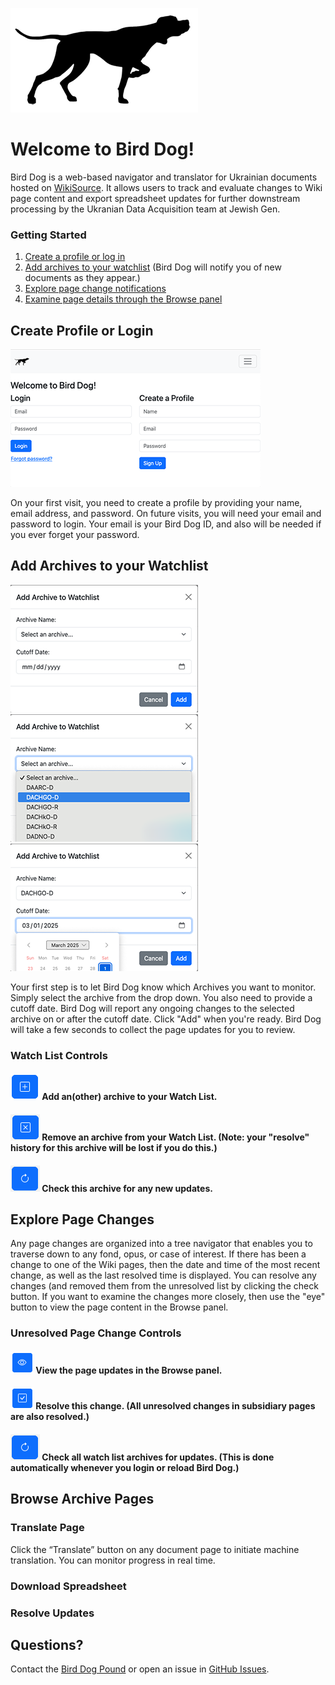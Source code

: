 ![Bird Dog](images/birddog.png)

# Welcome to Bird Dog!

Bird Dog is a web-based navigator and translator for Ukrainian documents hosted on [WikiSource](https://uk.wikisource.org). It allows users to track and evaluate changes to Wiki page content and export spreadsheet updates for further downstream processing by the Ukranian Data Acquisition team at Jewish Gen.

### Getting Started

1. [Create a profile or log in](#create-profile-or-login)
3. [Add archives to your watchlist](#add-archives-to-your-watchlist) (Bird Dog will notify you of new documents as they appear.)
5. [Explore page change notifications](#explore-page-changes)
6. [Examine page details through the Browse panel](#browse-archive-pages)

## Create Profile or Login

![Login page screenshot](images/login.png)

On your first visit, you need to create a profile by providing your name, email address, and password. 
On future visits, you will need your email and password to login. Your email is your Bird Dog ID, and also will be needed if you ever forget your password.

## Add Archives to your Watchlist

![Add Archive](images/add_archive_1.png)
![Add Archive - Select Archive](images/add_archive_2.png)
![Add Archive - Select Cutoff Date](images/add_archive_3.png)

Your first step is to let Bird Dog know which Archives you want to monitor. Simply select the archive from the drop down. You also need to provide a cutoff date. Bird Dog will report any ongoing changes to the selected archive on or after the cutoff date. Click "Add" when you're ready. Bird Dog will take a few seconds to collect the page updates for you to review.

### Watch List Controls

#### ![Add](images/plus_button.png) Add an(other) archive to your Watch List.

#### ![Delete](images/delete_button.png) Remove an archive from your Watch List. (Note: your "resolve" history for this archive will be lost if you do this.)

#### ![Reload](images/reload_button.png) Check this archive for any new updates.
 
## Explore Page Changes

Any page changes are organized into a tree navigator that enables you to traverse down to any fond, opus, or case of interest. If there has been a change to one of the Wiki pages, then the date and time of the most recent change, as well as the last resolved time is displayed. You can resolve any changes (and removed them from the unresolved list by clicking the check button. If you want to examine the changes more closely, then use the "eye" button to view the page content in the Browse panel.

### Unresolved Page Change Controls

#### ![View](images/eye_button.png) View the page updates in the Browse panel.

#### ![Resolve](images/check_button.png) Resolve this change. (All unresolved changes in subsidiary pages are also resolved.)

#### ![Reload](images/reload_button.png) Check all watch list archives for updates. (This is done automatically whenever you login or reload Bird Dog.)

## Browse Archive Pages

### Translate Page

Click the “Translate” button on any document page to initiate machine translation. You can monitor progress in real time.

### Download Spreadsheet

### Resolve Updates

## Questions?

Contact the [Bird Dog Pound](mailto:birddogpound2025@gmail.com) or open an issue in [GitHub Issues](https://github.com/jbrandt130/birddog/issues).

